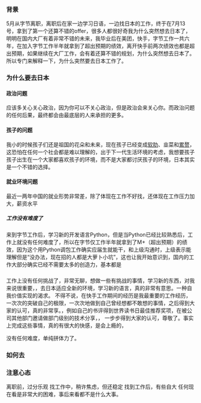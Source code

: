 ### 背景 
5月从字节离职，离职后在家一边学习日语，一边找日本的工作，终于在7月13号，拿到了第一个还算不错的offer，很多人都很好奇我为什么突然想去日本了，明明在国内大厂有着非常不错的未来，我毕业后在美团，快手，字节工作一共六年，在加入字节工作半年就拿到了超出预期的绩效，离开快手前两次绩效也都是超出预期，如果继续在大厂工作，会有着还算不错的规划，为什么突然想去日本了。所以专门来解释一下，为什么突然要去日本工作了。

### 为什么要去日本
#### 政治问题
应该多关心关心政治，因为你可以不关心政治，但是政治会来关心你。而政治问题的任何后果，最终都会由最底层的人来承担的更多。


#### 孩子的问题
我小的时候孩子们还是祖国的花朵和未来，现在孩子已经变成[软肋](https://www.rfa.org/mandarin/Xinwen/3-11262022091617.html)、韭菜和[累赘](https://www.zhihu.com/question/610906643了)，这恐怕在任何一个社会都是难以理解的，出于下一代生活环境的考虑，我想要孩子孩子出生在一个大家都喜欢孩子的环境，而不是大家都讨厌孩子的环境，日本其实是一个不错的选择。


#### 就业环境问题
最近一两年中国的就业形势非常差，除了体现在工作不好找，还体现在工作压力加大，薪资水平

##### 工作没有难度了
来到字节工作后，学习新的开发语言Python，但是当Python已经比较熟悉后，工作上就没有任何难度了，所以在字节仅工作半年就拿到了M+（超出预期）的绩效，因为这个用Python调包工作确实应届生就能干，和上级沟通时，上级表示能理解但是“没办法，现在招的人都是大萝卜小坑”，这也让我开始意识到，国内的工作大部分确实已经不需要太多的创造力，基本都是

##### 


工作上没有任何挑战了，非常无聊，想做一些有挑战的事情，学习新的东西，对我来说很重要，，去日本适应全新的环境，学习新的语言，真的非常有意思。一种自我价值实现的渴求。
不得不说，在快手工作期间的经历是我最重要的工作经历，一次次的突破自己的极限，一次次地做到自己曾经想都不敢想的事情，之后得到大家的认可，真的非常享。，例如自己的书评得到世界读书日最佳推荐奖项，在被公司其他部门邀请做部门级别的技术分享，， 一步步得到大家的认可，尊敬了。事实上完成这些事情，真的有很大的快感，是会上瘾的，





没有任何难度，单纯拼体力了。




### 如何去


### 注意心态
离职前，过分乐观
找工作中，稍许焦虑，但还稳定
找到工作后，有些自大
任何现在看是非常大的困难，事后来看都不是什么大事。


###


